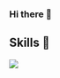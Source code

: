 ### Hi there 👋

## Skills 🌈
<img src="https://img.shields.io/badge/React-61DAFB?style=flat&logo=React&logoColor=white"/>

